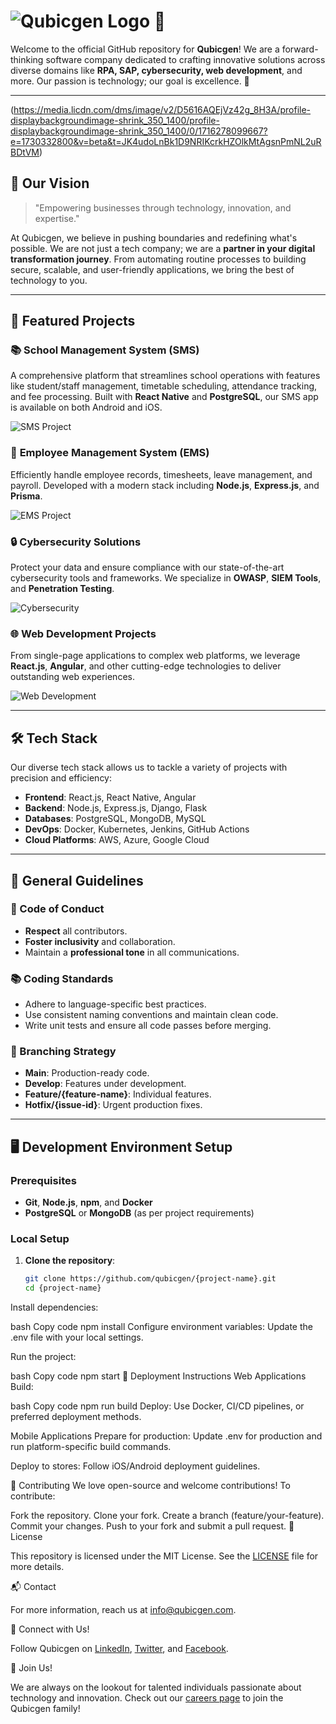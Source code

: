 # ![Qubicgen Logo](https://qubicgen.com/assets/og-CWlc-vx7.png) 🌟

Welcome to the official GitHub repository for **Qubicgen**! We are a forward-thinking software company dedicated to crafting innovative solutions across diverse domains like **RPA, SAP, cybersecurity, web development**, and more. Our passion is technology; our goal is excellence. 🚀

---

(https://media.licdn.com/dms/image/v2/D5616AQEjVz42g_8H3A/profile-displaybackgroundimage-shrink_350_1400/profile-displaybackgroundimage-shrink_350_1400/0/1716278099667?e=1730332800&v=beta&t=JK4udoLnBk1D9NRIKcrkHZOlkMtAgsnPmNL2uRBDtVM)

## 🌟 Our Vision

> "Empowering businesses through technology, innovation, and expertise."

At Qubicgen, we believe in pushing boundaries and redefining what's possible. We are not just a tech company; we are a **partner in your digital transformation journey**. From automating routine processes to building secure, scalable, and user-friendly applications, we bring the best of technology to you.

---

## 🚀 Featured Projects

### 📚 **School Management System (SMS)**
A comprehensive platform that streamlines school operations with features like student/staff management, timetable scheduling, attendance tracking, and fee processing. Built with **React Native** and **PostgreSQL**, our SMS app is available on both Android and iOS.

![SMS Project](./assets/sms-project.png)

### 🏢 **Employee Management System (EMS)**
Efficiently handle employee records, timesheets, leave management, and payroll. Developed with a modern stack including **Node.js**, **Express.js**, and **Prisma**.

![EMS Project](./assets/ems-project.png)

### 🔒 **Cybersecurity Solutions**
Protect your data and ensure compliance with our state-of-the-art cybersecurity tools and frameworks. We specialize in **OWASP**, **SIEM Tools**, and **Penetration Testing**.

![Cybersecurity](https://res.cloudinary.com/defsu5bfc/image/upload/v1709804890/QubicGen/Home%20Page/What%20We%20Do/3d-internet-secuirty-badge_lhwfci_s4vubk_1_1_1_1_1_fpktfg.jpg)

### 🌐 **Web Development Projects**
From single-page applications to complex web platforms, we leverage **React.js**, **Angular**, and other cutting-edge technologies to deliver outstanding web experiences.

![Web Development](https://res.cloudinary.com/defsu5bfc/image/upload/v1709795794/QubicGen/Web%20Development/Overview/medium-shot-woman-working-laptop_23-2150323516_ms6dwf.jpg)

---

## 🛠 Tech Stack

<p>Our diverse tech stack allows us to tackle a variety of projects with precision and efficiency:</p>

- **Frontend**: React.js, React Native, Angular
- **Backend**: Node.js, Express.js, Django, Flask
- **Databases**: PostgreSQL, MongoDB, MySQL
- **DevOps**: Docker, Kubernetes, Jenkins, GitHub Actions
- **Cloud Platforms**: AWS, Azure, Google Cloud

---

## 📖 General Guidelines

### 📝 Code of Conduct

- **Respect** all contributors.
- **Foster inclusivity** and collaboration.
- Maintain a **professional tone** in all communications.

### 📚 Coding Standards

- Adhere to language-specific best practices.
- Use consistent naming conventions and maintain clean code.
- Write unit tests and ensure all code passes before merging.

### 🌳 Branching Strategy

- **Main**: Production-ready code.
- **Develop**: Features under development.
- **Feature/{feature-name}**: Individual features.
- **Hotfix/{issue-id}**: Urgent production fixes.

---

## 🖥️ Development Environment Setup

### Prerequisites

- **Git**, **Node.js**, **npm**, and **Docker**
- **PostgreSQL** or **MongoDB** (as per project requirements)

### Local Setup

1. **Clone the repository**:
   ```bash
   git clone https://github.com/qubicgen/{project-name}.git
   cd {project-name}
Install dependencies:

bash
Copy code
npm install
Configure environment variables:
Update the .env file with your local settings.

Run the project:

bash
Copy code
npm start
🚢 Deployment Instructions
Web Applications
Build:

bash
Copy code
npm run build
Deploy:
Use Docker, CI/CD pipelines, or preferred deployment methods.

Mobile Applications
Prepare for production:
Update .env for production and run platform-specific build commands.

Deploy to stores:
Follow iOS/Android deployment guidelines.

🤝 Contributing
We love open-source and welcome contributions! To contribute:

Fork the repository.
Clone your fork.
Create a branch (feature/your-feature).
Commit your changes.
Push to your fork and submit a pull request.
📝 License
<p>This repository is licensed under the MIT License. See the <a href="./LICENSE">LICENSE</a> file for more details.</p>
📬 Contact
<p>For more information, reach us at <a href="mailto:info@qubicgen.com">info@qubicgen.com</a>.</p>
🔗 Connect with Us!
<p>Follow Qubicgen on <a href="https://www.linkedin.com/company/qubicgen">LinkedIn</a>, <a href="https://twitter.com/qubicgen">Twitter</a>, and <a href="https://www.facebook.com/qubicgen">Facebook</a>.</p>

🌠 Join Us!
<p>We are always on the lookout for talented individuals passionate about technology and innovation. Check out our <a href="https://qubicgen.com/careers">careers page</a> to join the Qubicgen family!</p>
